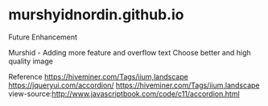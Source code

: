 # murshyidnordin.github.io



Future Enhancement


Murshid - Adding more feature and overflow text
          Choose better and high quality image

Reference
https://hiveminer.com/Tags/iium,landscape
https://jqueryui.com/accordion/
https://hiveminer.com/Tags/iium,landscape
view-source:http://www.javascriptbook.com/code/c11/accordion.html
